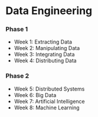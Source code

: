 # Data Engineering

### Phase 1

- Week 1: Extracting Data
- Week 2: Manipulating Data
- Week 3: Integrating Data
- Week 4: Distributing Data

### Phase 2

- Week 5: Distributed Systems
- Week 6: Big Data
- Week 7: Artificial Intelligence
- Week 8: Machine Learning
